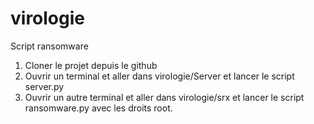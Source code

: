 # virologie

Script ransomware 

1) Cloner le projet depuis le github
2) Ouvrir un terminal et aller dans virologie/Server et lancer le script server.py
3) Ouvrir un autre terminal et aller dans virologie/srx et lancer le script ransomware.py avec les droits root.
